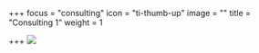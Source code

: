 +++
focus = "consulting"
icon = "ti-thumb-up"
image = ""
title = "Consulting 1"
weight = 1

+++
![](/images/mlops.png)